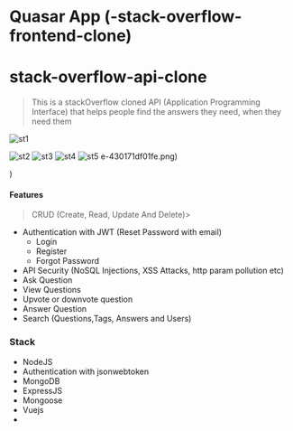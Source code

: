 # Quasar App (-stack-overflow-frontend-clone)

# stack-overflow-api-clone
>This is a stackOverflow cloned API (Application Programming Interface) that helps people find the answers they need, when they need them 

![st1](https://user-images.githubusercontent.com/56930241/167307506-9ee770ec-a869-43c2-a468-cb439819469a.png)


![st2](https://user-images.githubusercontent.com/56930241/167307272-4356d782-10cf-45c7-99a1-0da1288833ec.png)
![st3](https://user-images.githubusercontent.com/56930241/167307275-49abe8ba-43a5-4855-998e-c1ccdd9311bc.png)
![st4](https://user-images.githubusercontent.com/56930241/167307276-691ddc17-3aa5-4b64-98ab-669e86db1616.png)
![st5](https://user-images.githubusercontent.com/56930241/167307280-9547a67b-dc7a-49ef-a81e-66e88da7d6a5.png)
e-430171df01fe.png)

)



#### Features
>CRUD (Create, Read, Update And Delete)>
* Authentication with JWT (Reset Password with email) 
    - Login 
    - Register
    - Forgot Password
* API Security (NoSQL Injections, XSS Attacks, http param pollution etc)
* Ask Question
* View Questions
* Upvote or downvote question
* Answer Question
* Search (Questions,Tags, Answers and Users)


### Stack

  * NodeJS
  * Authentication with jsonwebtoken
  * MongoDB
  * ExpressJS 
  * Mongoose
  * Vuejs
  * 
